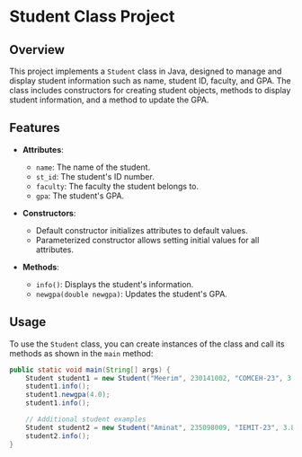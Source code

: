 # Student Class Project

## Overview
This project implements a `Student` class in Java, designed to manage and display student information such as name, student ID, faculty, and GPA. The class includes constructors for creating student objects, methods to display student information, and a method to update the GPA.

## Features
- **Attributes**:
  - `name`: The name of the student.
  - `st_id`: The student's ID number.
  - `faculty`: The faculty the student belongs to.
  - `gpa`: The student's GPA.

- **Constructors**:
  - Default constructor initializes attributes to default values.
  - Parameterized constructor allows setting initial values for all attributes.

- **Methods**:
  - `info()`: Displays the student's information.
  - `newgpa(double newgpa)`: Updates the student's GPA.

## Usage
To use the `Student` class, you can create instances of the class and call its methods as shown in the `main` method:

```java
public static void main(String[] args) {
    Student student1 = new Student("Meerim", 230141002, "COMCEH-23", 3.2);
    student1.info();
    student1.newgpa(4.0);
    student1.info();

    // Additional student examples
    Student student2 = new Student("Aminat", 235098009, "IEMIT-23", 3.8);
    student2.info();
}
